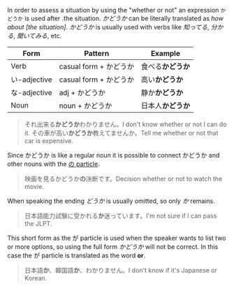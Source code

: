 In order to assess a situation by using the "whether or not" an expression `かどうか` is used after .the situation. *かどうか* can be literally translated as *how about [the situation]*. *かどうか* is usually used with verbs like *知ってる*, *分かる*, *聞いてみる*, etc.

|Form|Pattern|Example|
|-|-|-|
|Verb|casual form + かどうか|食べる**かどうか**|
|い-adjective|casual form + かどうか|高い**かどうか**|
|な-adjective|adj + かどうか|静か**かどうか**|
|Noun|noun + かどうか|日本人**かどうか**|

>それ出来る**かどうか**わかりません。I don't know whether or not I can do it.
>その車が高い**かどうか**教えてませんか。Tell me whether or not that car is expensive.

Since かどうか is like a regular noun it is possible to connect かどうか and other nouns with the [の particle](178).
>映画を見るかどうか**の**決断です。Decision whether or not to watch the movie.

When speaking the ending *どうか* is usually omitted, so only *か* remains.
>日本語能力試験に受かれる**か**迷っています。I'm not sure if I can pass the JLPT.

This short form as the が particle is used when the speaker wants to list two or more options, so using the full form *かどうか* will not be correct. In this case the が particle is translated as the word **or**.
>日本語**か**、韓国語**か**、わかりません。I don't know if it's Japanese or Korean.